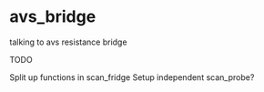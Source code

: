 # avs_bridge
talking to avs resistance bridge

 TODO
 
 Split up functions in scan_fridge
 Setup independent scan_probe?
